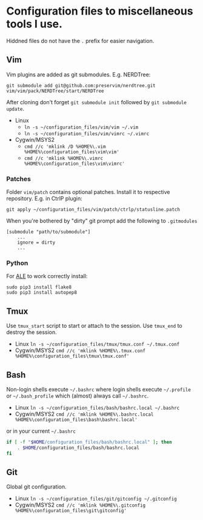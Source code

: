 # Configuration files to miscellaneous tools I use.
Hiddned files do not have the `.` prefix for easier navigation.

## Vim
Vim plugins are added as git submodules. E.g. NERDTree:

`git submodule add git@github.com:preservim/nerdtree.git vim/vim/pack/NERDTree/start/NERDTree`

After cloning don't forget `git submodule init` followed by `git submodule update`.

 * Linux
    * `ln -s ~/configuration_files/vim/vim ~/.vim`
    * `ln -s ~/configuration_files/vim/vimrc ~/.vimrc`
 * Cygwin/MSYS2
    * `cmd //c 'mklink /D %HOME%\.vim %HOME%\configuration_files\vim\vim'`
    * `cmd //c 'mklink %HOME%\.vimrc %HOME%\configuration_files\vim\vimrc'`

### Patches
Folder `vim/patch` contains optional patches. Install it to respective repository. E.g. in CtrlP plugin:

`git apply ~/configuration_files/vim/patch/ctrlp/statusline.patch`

When you're bothered by "dirty" git prompt add the following to `.gitmodules`
```gitmodules
[submodule "path/to/submodule"]
    ...
    ignore = dirty
    ...
```

### Python
For [ALE](https://github.com/dense-analysis/ale) to work correctly install:
```
sudo pip3 install flake8
sudo pip3 install autopep8
```

## Tmux
Use `tmux_start` script to start or attach to the session. Use `tmux_end` to destroy the session.

 * Linux `ln -s ~/configuration_files/tmux/tmux.conf ~/.tmux.conf`
 * Cygwin/MSYS2 `cmd //c 'mklink %HOME%\.tmux.conf %HOME%\configuration_files\tmux\tmux.conf'`

## Bash
Non-login shells execute `~/.bashrc` where login shells
execute `~/.profile` or `~/.bash_profile` which (almost) always call `~/.bashrc`.

 * Linux `ln -s ~/configuration_files/bash/bashrc.local ~/.bashrc`
 * Cygwin/MSYS2 `cmd //c 'mklink %HOME%\.bashrc.local %HOME%\configuration_files\bash\bashrc.local'`

or in your current `~/.bashrc`
```bash
if [ -f "$HOME/configuration_files/bash/bashrc.local" ]; then
    . $HOME/configuration_files/bash/bashrc.local
fi
```
## Git
Global git configuration.

 * Linux `ln -s ~/configuration_files/git/gitconfig ~/.gitconfig`
 * Cygwin/MSYS2 `cmd //c 'mklink %HOME%\.gitconfig %HOME%\configuration_files\git\gitconfig'`

